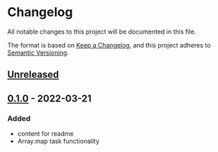 # Changelog
All notable changes to this project will be documented in this file.

The format is based on [Keep a Changelog](https://keepachangelog.com/en/1.0.0/),
and this project adheres to [Semantic Versioning](https://semver.org/spec/v2.0.0.html).

## [Unreleased]

## [0.1.0] - 2022-03-21
### Added
- content for readme
- Array.map task functionality

[Unreleased]: https://github.com/ArtemNikolaev/js-guru-by-tasks/compare/v0.1.0...HEAD
[0.1.0]: https://github.com/ArtemNikolaev/js-guru-by-tasks/releases/tag/v0.1.0
